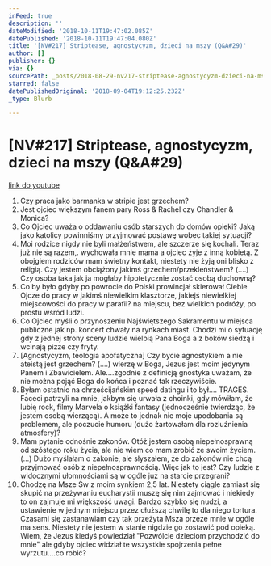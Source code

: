 ```yaml
---
inFeed: true
description: ''
dateModified: '2018-10-11T19:47:02.085Z'
datePublished: '2018-10-11T19:47:04.080Z'
title: '[NV#217] Striptease, agnostycyzm, dzieci na mszy (Q&A#29)'
author: []
publisher: {}
via: {}
sourcePath: _posts/2018-08-29-nv217-striptease-agnostycyzm-dzieci-na-mszy-qanda29.md
starred: false
datePublishedOriginal: '2018-09-04T19:12:25.232Z'
_type: Blurb

---
```

# \[NV\#217\] Striptease, agnostycyzm, dzieci na mszy (Q&A\#29)
[link do youtube][0]

1. Czy praca jako barmanka w stripie jest grzechem?
2. Jest ojciec większym fanem pary Ross & Rachel czy Chandler & Monica?
3. Co Ojciec uważa o oddawaniu osób starszych do domów opieki? Jaką jako katolicy powinniśmy przyjmować postawę wobec takiej sytuacji?
4. Moi rodzice nigdy nie byli małżeństwem, ale szczerze się kochali. Teraz już nie są razem,. wychowała mnie mama a ojciec żyje z inną kobietą. Z obojgiem rodziców mam świetny kontakt, niestety nie żyją oni blisko z religią. Czy jestem obciążony jakimś grzechem/przekleństwem? (....) Czy osoba taka jak ja mogłaby hipotetycznie zostać osobą duchowną?
5. Co by było gdyby po powrocie do Polski prowincjał skierował Ciebie Ojcze do pracy w jakimś niewielkim klasztorze, jakiejś niewielkiej miejscowości do pracy w parafii? na miejscu, bez wielkich podróży, po prostu wśród ludzi.
6. Co Ojciec myśli o przynoszeniu Najświętszego Sakramentu w miejsca publiczne jak np. koncert chwały na rynkach miast. Chodzi mi o sytuację gdy z jednej strony sceny ludzie wielbią Pana Boga a z boków siedzą i wcinają pizze czy fryty. 
7. \[Agnostycyzm, teologia apofatyczna\] Czy bycie agnostykiem a nie ateistą jest grzechem? (....) wierzę w Boga, Jezus jest moim jedynym Panem i Zbawicielem. Ale....zgodnie z definicją gnostyka uważam, że nie można pojąć Boga do końca i poznać tak rzeczywiście.
8. Byłam ostatnio na chrześcijańskim speed datingu i to był.... TRAGES. Faceci patrzyli na mnie, jakbym się urwała z choinki, gdy mówiłam, że lubię rock, filmy Marvela o książki fantasy (jednocześnie twierdząc, że jestem osobą wierzącą). A może to jednak nie moje upodobania są problemem, ale poczucie humoru (dużo żartowałam dla rozluźnienia atmosfery)? 
9. Mam pytanie odnośnie zakonów. Otóż jestem osobą niepełnosprawną od szóstego roku życia, ale nie wiem co mam zrobić ze swoim życiem. (...) Dużo myślałam o zakonie, ale słyszałem, że do zakonów nie chcą przyjmować osób z niepełnosprawnością. Więc jak to jest? Czy ludzie z widocznymi ułomnościami są w ogóle już na starcie przegrani?
10. Chodzę na Msze Św z moim synkiem 2,5 lat. Niestety ciągle zamiast się skupić na przeżywaniu eucharystii muszę się nim zajmować i niekiedy to on zajmuje mi większość uwagi. Bardzo szybko się nudzi, a ustawienie w jednym miejscu przez dłuższą chwilę to dla niego tortura. Czasami się zastanawiam czy tak przeżyta Msza przeze mnie w ogóle ma sens. Niestety nie jestem w stanie nigdzie go zostawić pod opieką. Wiem, że Jezus kiedyś powiedział "Pozwólcie dzieciom przychodzić do mnie" ale gdyby ojciec widział te wszystkie spojrzenia pełne wyrzutu....co robić?

[0]: https://www.youtube.com/watch?v=G0AA4ctN3RQ&